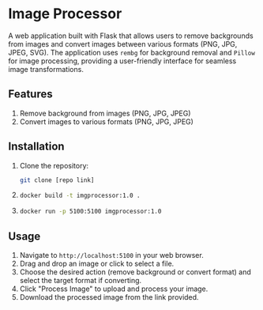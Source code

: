 # Image Processor

A web application built with Flask that allows users to remove backgrounds from images and convert images between various formats (PNG, JPG, JPEG, SVG). The application uses `rembg` for background removal and `Pillow` for image processing, providing a user-friendly interface for seamless image transformations.

## Features
1. Remove background from images (PNG, JPG, JPEG)
2. Convert images to various formats (PNG, JPG, JPEG)

## Installation
1. Clone the repository:
    ```bash
    git clone [repo link]
    ```
2.  ```bash
    docker build -t imgprocessor:1.0 .
    ```
3.  ```bash
    docker run -p 5100:5100 imgprocessor:1.0
    ```

## Usage
1. Navigate to `http://localhost:5100` in your web browser.
2. Drag and drop an image or click to select a file.
3. Choose the desired action (remove background or convert format) and select the target format if converting.
4. Click "Process Image" to upload and process your image.
5. Download the processed image from the link provided.
